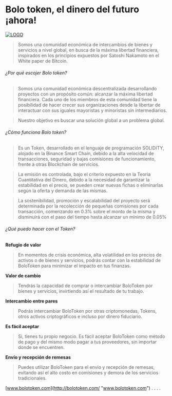 # Bolo token, el dinero del futuro ¡ahora!

[![LOGO](https://github.com/BoloToken/BoloToken/tree/main/logos "LOGO")](https://github.com/BoloToken/BoloToken/blob/main/logos/BoloToken.jpg "LOGO")

> Somos una comunidad económica de intercambios de bienes y servicios a nivel global, en busca de la máxima libertad financiera, inspirados en los principios expuestos por Satoshi Nakamoto en el White paper de Bitcoin.

###### ¿Por qué escojer Bolo token?
> Somos una comunidad económica descentralizada desarrollando proyectos con un propósito común: alcanzar la máxima libertad financiera. Cada uno de los miembros de esta comunidad tiene la posibilidad de hacer crecer sus organizaciones desde la libertar de interactuar con sus iguales mayoristas y minoristas sin intermediarios.

> Nuestro objetivo es buscar una solución global a un problema global.

###### ¿Cómo funciona Bolo token?

> Es un Token, desarrollado en el lenguaje de programación SOLIDITY, alojado en la Binance Smart Chain, debido a la alta velocidad de transacciones, seguridad y bajas comisiones de funcionamiento, frente a otras Blockchain de servicios.

> La emisión es controlada, bajo el criterio expuesto en la Teoría Cuantitativa del Dinero, debido a la necesidad de garantizar la estabilidad en el precio, se pueden crear nuevas fichas o eliminarlas según la oferta y demanda de las mismas.

> La sostenibilidad, promoción y escalabilidad del proyecto será determinada por la recolección de pequeñas comisiones por cada transacción, comenzando en 0.3% sobre el monto de la misma y disminuirá con el paso del tiempo hasta alcanzar un mínimo de 0.05%

###### ¿Qué puedo hacer con el Token?
**Refugio de valor**
> En momentos de crisis económica, alta volatilidad en los precios de activos o de bienes y servicios, podrás contar con la estabilidad de BoloToken para minimizar el impacto en tus finanzas.

**Valor de cambio**
> Tendrás la capacidad de comprar o intercambiar BoloToken por bienes y servicios, invirtiendo así el resultado de tu trabajo.

**Intercambio entre pares**
> Podrás intercambiar BoloToken por otras criptomonedas, Tokens, otros activos criptográficos e incluso por dinero fiduciario.

**Es fácil aceptar**
> Si, tienes tu propio negocio. Es fácil aceptar BoloToken como método de pago y del mismo modo pagar a tus proveedores, sin importar donde se encuentren.

**Envío y recepción de remesas**
> Puedes utilizar BoloToken para el envío y recepción de remesas, evitando así el alto costo en comisiones y demora de los servicios tradicionales.

[www.bolotoken.com](http://bolotoken.com/ "www.bolotoken.com")
.
.
.
.